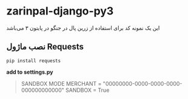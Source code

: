 #  zarinpal-django-py3

این یک نمونه کد برای استفاده از زرین پال در جنگو در پایتون ۳ می‌باشد


##  نصب ماژول Requests

```
pip install requests
```

**add to settings.py**

> SANDBOX MODE
> MERCHANT  =  "00000000-0000-0000-0000-000000000000"
> SANDBOX  =  True
